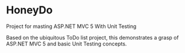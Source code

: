 # HoneyDo
Project for masting ASP.NET MVC 5 With Unit Testing

Based on the ubiquitous ToDo list project, this demonstrates a grasp of ASP.NET MVC 5 and basic Unit Testing concepts.
